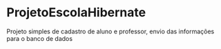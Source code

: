 # ProjetoEscolaHibernate
Projeto simples de cadastro de aluno e professor, envio das informações para o banco de dados
